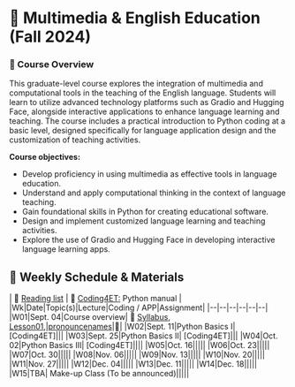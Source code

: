 # 🌱 Multimedia & English Education (Fall 2024)

### 🔸 Course Overview

This graduate-level course explores the integration of multimedia and computational tools in the teaching of the English language. Students will learn to utilize advanced technology platforms such as Gradio and Hugging Face, alongside interactive applications to enhance language learning and teaching. The course includes a practical introduction to Python coding at a basic level, designed specifically for language application design and the customization of teaching activities.

**Course objectives:**

+ Develop proficiency in using multimedia as effective tools in language education.
+ Understand and apply computational thinking in the context of language teaching.
+ Gain foundational skills in Python for creating educational software.
+ Design and implement customized language learning and teaching activities.
+ Explore the use of Gradio and Hugging Face in developing interactive language learning apps.

## 🔸 Weekly Schedule & Materials

| 📒 [Reading list](https://github.com/MK316/F2024/blob/main/Multimedia/readinglist.md) | 📒 [Coding4ET:](https://github.com/MK316/Coding4ET/blob/main/README.md)  Python manual |
|Wk|Date|Topic(s)|Lecture|Coding / APP|Assignment|
|--|--|--|--|--|--|
|W01|Sept. 04|Course overview| 💾 [Syllabus](https://github.com/MK316/F2024/raw/main/Multimedia/data/Syllabus_2024F_Multimedia.pages.pdf), <br>[Lesson01](https://github.com/MK316/F2024/blob/main/Multimedia/Lesson01.ipynb),|[pronouncenames](https://github.com/MK316/F2024/blob/main/Multimedia/PronounceYourName.ipynb)|🌱|
|W02|Sept. 11|Python Basics I| [Coding4ET]|||
|W03|Sept. 25|Python Basics II| [Coding4ET]|||
|W04|Oct. 02|Python Basics III| [Coding4ET]||||
|W05|Oct. 16|||||
|W06|Oct. 23|||||
|W07|Oct. 30|||||
|W08|Nov. 06|||||
|W09|Nov. 13|||||
|W10|Nov. 20|||||
|W11|Nov. 27|||||
|W12|Dec. 04|||||
|W13|Dec. 11|||||
|W14|Dec. 18|||||
|W15|TBA| Make-up Class (To be announced)|||||
